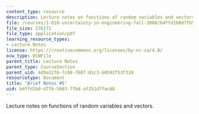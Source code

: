 ```yaml
---
content_type: resource
description: Lecture notes on functions of random variables and vectors.
file: /courses/1-010-uncertainty-in-engineering-fall-2008/b4ffd1b0d7fb56037fbdaf251d7fac68_notes_05.pdf
file_size: 276171
file_type: application/pdf
learning_resource_types:
- Lecture Notes
license: https://creativecommons.org/licenses/by-nc-sa/4.0/
ocw_type: OCWFile
parent_title: Lecture Notes
parent_type: CourseSection
parent_uid: 4d9a32f6-7c88-7687-01c3-60592f53f310
resourcetype: Document
title: 'Brief Notes #5'
uid: b4ffd1b0-d7fb-5603-7fbd-af251d7fac68
---
```

Lecture notes on functions of random variables and vectors.